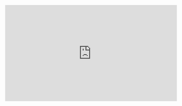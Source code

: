  <iframe width="560" height="315"
src="https://www.youtube.com/embed/MFL4gd2IMm8" 
frameborder="0" 
allow="accelerometer; autoplay; encrypted-media; gyroscope; picture-in-picture" 
allowfullscreen></iframe>
